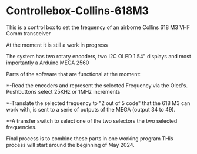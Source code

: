 # Controllebox-Collins-618M3
This is a control box to set the frequency of an airborne Collins 618 M3 VHF Comm transceiver

At the moment it is still a work in progress 

The system has two rotary encoders, two I2C OLED 1.54" displays and most importantly a Arduino MEGA 2560

Parts of the software that are functional at the moment:

*-Read the encoders and represent the selected Frequency via the Oled's. Pushbuttons select 25KHz or 1MHz increments

*-Translate the selected frequency to "2 out of 5 code" that the 618 M3 can work with, is sent to a serie of outputs of the MEGA (output 34 to 49).

*-A transfer switch to select one of the two selectors the two selected frequencies.

Final process is to combine these parts in one working program
THis process will start around the beginning of May 2024.
